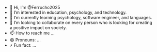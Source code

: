 - 👋 Hi, I’m @Ferrucho2025
- 👀 I’m interested in education, psychology, and technology.
- 🌱 I’m currently learning psychology, software engineer, and languages.
- 💞️ I’m looking to collaborate on every person who is looking for creating a positive impact on society. 
- 📫 How to reach me ...
- 😄 Pronouns: ...
- ⚡ Fun fact: ...

<!---
Ferrucho2025/Ferrucho2025 is a ✨ special ✨ repository because its `README.md` (this file) appears on your GitHub profile.
You can click the Preview link to take a look at your changes.
--->

